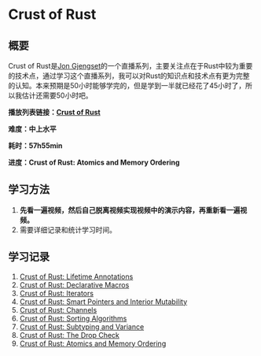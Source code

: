 # Crust of Rust

## 概要

Crust of Rust是[Jon Gjengset](https://www.youtube.com/channel/UC_iD0xppBwwsrM9DegC5cQQ)的一个直播系列，主要关注点在于Rust中较为重要的技术点，通过学习这个直播系列，我可以对Rust的知识点和技术点有更为完整的认知。本来预期是50小时能够学完的，但是学到一半就已经花了45小时了，所以我估计还需要50小时吧。

**播放列表链接：[Crust of Rust](https://www.youtube.com/watch?v=rAl-9HwD858&list=PLqbS7AVVErFiWDOAVrPt7aYmnuuOLYvOa)**

**难度：中上水平**

**耗时：57h55min**

**进度：Crust of Rust: Atomics and Memory Ordering**

## 学习方法

1. **先看一遍视频，然后自己脱离视频实现视频中的演示内容，再重新看一遍视频。**
2. 需要详细记录和统计学习时间。

## 学习记录
1. [Crust of Rust: Lifetime Annotations](./Lifetime%20Annotations/Readme.md)
2. [Crust of Rust: Declarative Macros](./Declarative%20Macros/Readme.md)
3. [Crust of Rust: Iterators](./Iterators/Readme.md)
4. [Crust of Rust: Smart Pointers and Interior Mutability](./Smart%20Pointers%20and%20Interior%20Mutability/Readme.md)
5. [Crust of Rust: Channels](./Channels/Readme.md)
6. [Crust of Rust: Sorting Algorithms](./Sorting%20Algorithms/Readme.md)
7. [Crust of Rust: Subtyping and Variance](./Subtyping%20and%20Variance/Readme.md)
8. [Crust of Rust: The Drop Check](./The%20Drop%20Check/Readme.md)
9. [Crust of Rust: Atomics and Memory Ordering](./Atomics%20and%20Memory%20Ordering/Readme.md)
